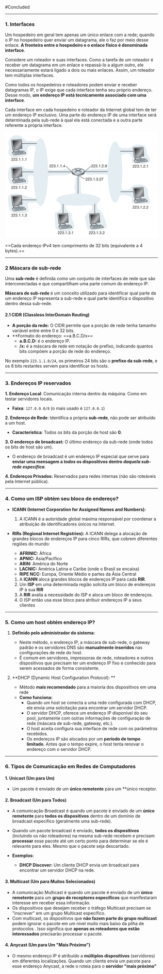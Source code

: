 #Concluded 

---
### **1. Interfaces**

Um hospedeiro em geral tem apenas um único enlace com a rede; quando o IP no hospedeiro quer enviar um datagrama, ele o faz por meio desse enlace. **A fronteira entre o hospedeiro e o enlace físico é denominada interface**. 

Considere um roteador e suas interfaces. Como a tarefa de um roteador é receber um datagrama em um enlace e repassá-lo a algum outro, ele necessariamente estará ligado a dois ou mais enlaces.  Assim, um roteador tem múltiplas interfaces. 

Como todos os hospedeiros e roteadores podem enviar e receber datagramas IP, o IP exige que cada interface tenha seu próprio endereço. Desse modo, **um endereço IP está tecnicamente associado com uma interface**.

Cada interface em cada hospedeiro e roteador da Internet global tem de ter um endereço IP  exclusivo.  Uma parte do endereço IP de uma interface será determinada pela sub-rede à qual ela está conectada e a outra parte referente a própria interface.

![Pasted image 20250524113525](../../attachments/Pasted%20image%2020250524113525.png)

==Cada endereço IPv4 tem comprimento de 32 bits (equivalente a 4 bytes).==

---
### **2 Máscara de sub-rede**

Uma **sub-rede** é definida como um conjunto de interfaces de rede que são interconectadas e que compartilham uma parte comum do endereço IP. 

**Máscara de sub-rede** é um conceito utilizado para identificar qual parte de um endereço IP representa a sub-rede e qual parte identifica o dispositivo dentro dessa sub-rede. 
#### **2.1 CIDR (Classless InterDomain Routing)**
- **A porção da rede:** O CIDR permite que a porção de rede tenha tamanho variável entre entre 0 e 32 bits.
- **Formato do endereço: ==a.B.C.D/x==
    - **a.B.C.D:** é o endereço IP.
    - **/x:** é a máscara de rede em notação de prefixo, indicando quantos bits compõem a porção de rede do endereço.

No exemplo `223.1.1.0/24`, os primeiros 24 bits são o **prefixo da sub-rede**, e os 8 bits restantes servem para identificar os hosts.

---
### **3. Endereços IP reservados**

**1. Endereço Local**: Comunicação interna dentro da máquina. Como em testar servidores locais.
- **Faixa**: `127.0.0.0/8` (o mais usado é `127.0.0.1`)

**2. Endereço de Rede**: Identifica a própria **sub-rede**, não pode ser atribuído a um host.
- **Característica**: Todos os bits da porção de host são **0**.

**3. O endereço de broadcast:** O último endereço da sub-rede (onde todos os bits de host são um).
- O endereço de broadcast é um endereço IP especial que serve para **enviar uma mensagem a _todos_ os dispositivos dentro _daquela sub-rede específica_**.

**4. Endereços Privados:** Reservados para redes internas (não são roteáveis pela Internet pública).

---
### **4. Como um ISP obtém seu bloco de endereço?**

- **ICANN (Internet Corporation for Assigned Names and Numbers):**
    1. A ICANN é a autoridade global máxima responsável por coordenar a atribuição de identificadores únicos na Internet. 
- **RIRs (Regional Internet Registries):** A ICANN delega a alocação de grandes blocos de endereços IP para cinco RIRs, que cobrem diferentes regiões do mundo:
    - **AFRINIC:** África
    - **APNIC:** Ásia/Pacífico
    - **ARIN:** América do Norte
    - **LACNIC:** América Latina e Caribe (onde o Brasil se encaixa)
    - **RIPE NCC:** Europa, Oriente Médio e partes da Ásia Central
    
    1. A **ICANN** aloca grandes blocos de endereços IP para cada **RIR**.
    2. Um **ISP** em uma determinada região solicita um bloco de endereços IP à sua **RIR**
    3. A **RIR** avalia a necessidade do ISP e aloca um bloco de endereços.
    4. O ISP então usa esse bloco para atribuir endereços IP a seus clientes 

---
### **5. Como um host obtém endereço IP?**

1. **Definido pelo administrador do sistema:**    
    - Neste método, o endereço IP, a máscara de sub-rede, o gateway padrão e os servidores DNS são **manualmente inseridos** nas configurações de rede do host.
    - É comum em servidores, impressoras de rede, roteadores e outros dispositivos que precisam ter um endereço IP fixo e conhecido para serem acessados de forma consistente.

2. **DHCP (Dynamic Host Configuration Protocol): **
	- Método **mais recomendado** para a maioria dos dispositivos em uma rede
    - **Como funciona:**
        - Quando um host se conecta a uma rede configurada com DHCP, ele envia uma solicitação para encontrar um servidor DHCP.
        - O servidor DHCP, oferece um endereço IP disponível do seu pool, juntamente com outras informações de configuração de rede (máscara de sub-rede, gateway, etc.).
        - O host aceita configura sua interface de rede com os parâmetros recebidos.
        - Os endereços IP são alocados por um **período de tempo limitado**. Antes que o tempo expire, o host tenta renovar o endereço com o servidor DHCP.

---
### **6. Tipos de Comunicação em Redes de Computadores**

#### **1. Unicast (Um para Um)**
- Um pacote é enviado de um **único remetente** para um **único receptor.
#### 2. Broadcast (Um para Todos)
- A comunicação Broadcast é quando um pacote é enviado de um **único remetente** para **todos os dispositivos** dentro de um domínio de broadcast específico (geralmente uma sub-rede).
- Quando um pacote broadcast é enviado, **todos os dispositivos** (incluindo os não roteadores) na mesma sub-rede recebem e precisam **processar** esse pacote até um certo ponto para determinar se ele é relevante para eles. Mesmo que o pacote seja descartado.

- **Exemplos:**
    - **DHCP Discover:** Um cliente DHCP envia um broadcast para encontrar um servidor DHCP na rede.
#### **3. Multicast (Um para Muitos Selecionados)**
- A comunicação Multicast é quando um pacote é enviado de um **único remetente** para um **grupo de receptores específicos** que manifestaram interesse em receber essa informação.
- Os dispositivos que desejam receber o tráfego Multicast precisam se "inscrever" em um grupo Multicast específico.
- Com multicast, os dispositivos que **não fazem parte do grupo multicast** podem ignorar o pacote em um nível muito mais baixo da pilha de protocolos . Isso significa que **apenas os roteadores que estão interessados** precisarão processar o pacote.
#### **4. Anycast (Um para Um "Mais Próximo")**
- O mesmo endereço IP é atribuído a **múltiplos dispositivos** (servidores) em diferentes localizações. Quando um cliente envia um pacote para esse endereço Anycast, a rede o roteia para o **servidor "mais próximo"**



